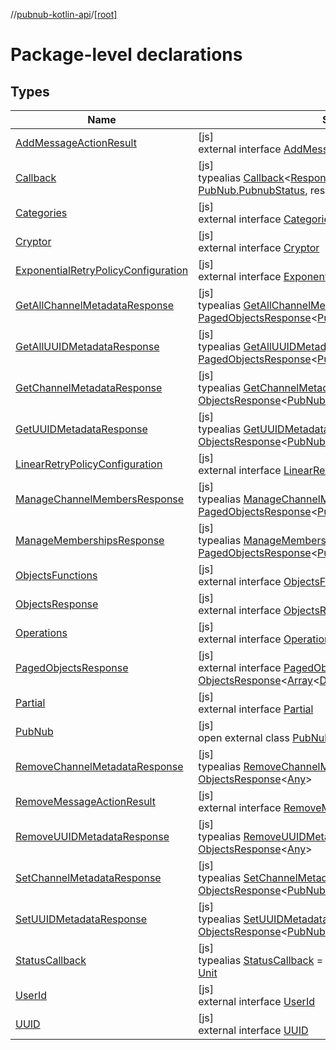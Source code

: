 //[pubnub-kotlin-api](../../index.md)/[[root]](index.md)

# Package-level declarations

## Types

| Name | Summary |
|---|---|
| [AddMessageActionResult](-add-message-action-result/index.md) | [js]<br>external interface [AddMessageActionResult](-add-message-action-result/index.md) |
| [Callback](-callback/index.md) | [js]<br>typealias [Callback](-callback/index.md)&lt;[ResponseType](-callback/index.md)&gt; = (status: [PubNub.PubnubStatus](-pub-nub/-pubnub-status/index.md), response: [ResponseType](-callback/index.md)) -&gt; [Unit](https://kotlinlang.org/api/latest/jvm/stdlib/kotlin/-unit/index.html) |
| [Categories](-categories/index.md) | [js]<br>external interface [Categories](-categories/index.md) |
| [Cryptor](-cryptor/index.md) | [js]<br>external interface [Cryptor](-cryptor/index.md) |
| [ExponentialRetryPolicyConfiguration](-exponential-retry-policy-configuration/index.md) | [js]<br>external interface [ExponentialRetryPolicyConfiguration](-exponential-retry-policy-configuration/index.md) |
| [GetAllChannelMetadataResponse](-get-all-channel-metadata-response/index.md) | [js]<br>typealias [GetAllChannelMetadataResponse](-get-all-channel-metadata-response/index.md) = [PagedObjectsResponse](-paged-objects-response/index.md)&lt;[PubNub.ChannelMetadataObject](-pub-nub/-channel-metadata-object/index.md)&gt; |
| [GetAllUUIDMetadataResponse](-get-all-u-u-i-d-metadata-response/index.md) | [js]<br>typealias [GetAllUUIDMetadataResponse](-get-all-u-u-i-d-metadata-response/index.md) = [PagedObjectsResponse](-paged-objects-response/index.md)&lt;[PubNub.UUIDMetadataObject](-pub-nub/-u-u-i-d-metadata-object/index.md)&gt; |
| [GetChannelMetadataResponse](-get-channel-metadata-response/index.md) | [js]<br>typealias [GetChannelMetadataResponse](-get-channel-metadata-response/index.md) = [ObjectsResponse](-objects-response/index.md)&lt;[PubNub.ChannelMetadataObject](-pub-nub/-channel-metadata-object/index.md)&gt; |
| [GetUUIDMetadataResponse](-get-u-u-i-d-metadata-response/index.md) | [js]<br>typealias [GetUUIDMetadataResponse](-get-u-u-i-d-metadata-response/index.md) = [ObjectsResponse](-objects-response/index.md)&lt;[PubNub.UUIDMetadataObject](-pub-nub/-u-u-i-d-metadata-object/index.md)&gt; |
| [LinearRetryPolicyConfiguration](-linear-retry-policy-configuration/index.md) | [js]<br>external interface [LinearRetryPolicyConfiguration](-linear-retry-policy-configuration/index.md) |
| [ManageChannelMembersResponse](-manage-channel-members-response/index.md) | [js]<br>typealias [ManageChannelMembersResponse](-manage-channel-members-response/index.md) = [PagedObjectsResponse](-paged-objects-response/index.md)&lt;[PubNub.UUIDMembershipObject](-pub-nub/-u-u-i-d-membership-object/index.md)&gt; |
| [ManageMembershipsResponse](-manage-memberships-response/index.md) | [js]<br>typealias [ManageMembershipsResponse](-manage-memberships-response/index.md) = [PagedObjectsResponse](-paged-objects-response/index.md)&lt;[PubNub.ChannelMembershipObject](-pub-nub/-channel-membership-object/index.md)&gt; |
| [ObjectsFunctions](-objects-functions/index.md) | [js]<br>external interface [ObjectsFunctions](-objects-functions/index.md) |
| [ObjectsResponse](-objects-response/index.md) | [js]<br>external interface [ObjectsResponse](-objects-response/index.md)&lt;[DataType](-objects-response/index.md)&gt; |
| [Operations](-operations/index.md) | [js]<br>external interface [Operations](-operations/index.md) |
| [PagedObjectsResponse](-paged-objects-response/index.md) | [js]<br>external interface [PagedObjectsResponse](-paged-objects-response/index.md)&lt;[DataType](-paged-objects-response/index.md)&gt; : [ObjectsResponse](-objects-response/index.md)&lt;[Array](https://kotlinlang.org/api/latest/jvm/stdlib/kotlin/-array/index.html)&lt;[DataType](-paged-objects-response/index.md)&gt;&gt; |
| [Partial](-partial/index.md) | [js]<br>external interface [Partial](-partial/index.md) |
| [PubNub](-pub-nub/index.md) | [js]<br>open external class [PubNub](-pub-nub/index.md)(config: [Any](https://kotlinlang.org/api/latest/jvm/stdlib/kotlin/-any/index.html)) |
| [RemoveChannelMetadataResponse](-remove-channel-metadata-response/index.md) | [js]<br>typealias [RemoveChannelMetadataResponse](-remove-channel-metadata-response/index.md) = [ObjectsResponse](-objects-response/index.md)&lt;[Any](https://kotlinlang.org/api/latest/jvm/stdlib/kotlin/-any/index.html)&gt; |
| [RemoveMessageActionResult](-remove-message-action-result/index.md) | [js]<br>external interface [RemoveMessageActionResult](-remove-message-action-result/index.md) |
| [RemoveUUIDMetadataResponse](-remove-u-u-i-d-metadata-response/index.md) | [js]<br>typealias [RemoveUUIDMetadataResponse](-remove-u-u-i-d-metadata-response/index.md) = [ObjectsResponse](-objects-response/index.md)&lt;[Any](https://kotlinlang.org/api/latest/jvm/stdlib/kotlin/-any/index.html)&gt; |
| [SetChannelMetadataResponse](-set-channel-metadata-response/index.md) | [js]<br>typealias [SetChannelMetadataResponse](-set-channel-metadata-response/index.md) = [ObjectsResponse](-objects-response/index.md)&lt;[PubNub.ChannelMetadataObject](-pub-nub/-channel-metadata-object/index.md)&gt; |
| [SetUUIDMetadataResponse](-set-u-u-i-d-metadata-response/index.md) | [js]<br>typealias [SetUUIDMetadataResponse](-set-u-u-i-d-metadata-response/index.md) = [ObjectsResponse](-objects-response/index.md)&lt;[PubNub.UUIDMetadataObject](-pub-nub/-u-u-i-d-metadata-object/index.md)&gt; |
| [StatusCallback](-status-callback/index.md) | [js]<br>typealias [StatusCallback](-status-callback/index.md) = (status: [PubNub.PubnubStatus](-pub-nub/-pubnub-status/index.md)) -&gt; [Unit](https://kotlinlang.org/api/latest/jvm/stdlib/kotlin/-unit/index.html) |
| [UserId](-user-id/index.md) | [js]<br>external interface [UserId](-user-id/index.md) |
| [UUID](-u-u-i-d/index.md) | [js]<br>external interface [UUID](-u-u-i-d/index.md) |
